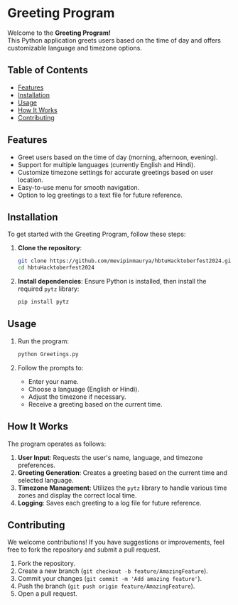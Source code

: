 # Greeting Program

Welcome to the **Greeting Program!**  
This Python application greets users based on the time of day and offers customizable language and timezone options.

## Table of Contents

- [Features](#features)
- [Installation](#installation)
- [Usage](#usage)
- [How It Works](#how-it-works)
- [Contributing](#contributing)

## Features

- Greet users based on the time of day (morning, afternoon, evening).
- Support for multiple languages (currently English and Hindi).
- Customize timezone settings for accurate greetings based on user location.
- Easy-to-use menu for smooth navigation.
- Option to log greetings to a text file for future reference.

## Installation

To get started with the Greeting Program, follow these steps:

1. **Clone the repository**:
   ```bash
   git clone https://github.com/mevipinmaurya/hbtuHacktoberfest2024.git
   cd hbtuHacktoberfest2024
   ```

2. **Install dependencies**:
   Ensure Python is installed, then install the required `pytz` library:
   ```bash
   pip install pytz
   ```

## Usage

1. Run the program:
   ```bash
   python Greetings.py
   ```

2. Follow the prompts to:
   - Enter your name.
   - Choose a language (English or Hindi).
   - Adjust the timezone if necessary.
   - Receive a greeting based on the current time.

## How It Works

The program operates as follows:

1. **User Input**: Requests the user's name, language, and timezone preferences.
2. **Greeting Generation**: Creates a greeting based on the current time and selected language.
3. **Timezone Management**: Utilizes the `pytz` library to handle various time zones and display the correct local time.
4. **Logging**: Saves each greeting to a log file for future reference.

## Contributing

We welcome contributions! If you have suggestions or improvements, feel free to fork the repository and submit a pull request.

1. Fork the repository.
2. Create a new branch (`git checkout -b feature/AmazingFeature`).
3. Commit your changes (`git commit -m 'Add amazing feature'`).
4. Push the branch (`git push origin feature/AmazingFeature`).
5. Open a pull request.
